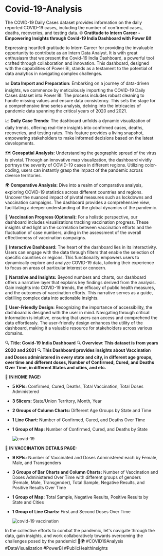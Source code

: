 # Covid-19-Analysis
The COVID-19 Daily Cases dataset provides information on the daily reported COVID-19 cases, including the number of confirmed cases, deaths, recoveries, and testing data.
🌐 **Gratitude to Intern Career - Empowering Insights through Covid-19 India Dashboard with Power BI!**

Expressing heartfelt gratitude to Intern Career for providing the invaluable opportunity to contribute as an Intern Data Analyst. It is with great enthusiasm that we present the Covid-19 India Dashboard, a powerful tool crafted through collaboration and innovation. This dashboard, designed with the capabilities of Power BI, stands as a testament to the potential of data analytics in navigating complex challenges.

📊 **Data Import and Preparation:**
Embarking on a journey of data-driven insights, we commence by meticulously importing the COVID-19 Daily Cases dataset into Power BI. The process includes robust cleaning to handle missing values and ensure data consistency. This sets the stage for a comprehensive time series analysis, delving into the intricacies of pandemic data spanning the critical years of 2020 and 2021.

📈 **Daily Case Trends:**
The dashboard unfolds a dynamic visualization of daily trends, offering real-time insights into confirmed cases, deaths, recoveries, and testing rates. This feature provides a living snapshot, empowering stakeholders to make informed decisions based on the latest developments.

🗺️ **Geospatial Analysis:**
Understanding the geographic spread of the virus is pivotal. Through an innovative map visualization, the dashboard vividly portrays the severity of COVID-19 cases in different regions. Utilizing color-coding, users can instantly grasp the impact of the pandemic across diverse territories.

🌍 **Comparative Analysis:**
Dive into a realm of comparative analysis, exploring COVID-19 statistics across different countries and regions. Uncover the nuanced impact of pivotal measures such as lockdowns and vaccination campaigns. The dashboard provides a comprehensive view, facilitating a deeper understanding of the global dynamics of the pandemic.

💉 **Vaccination Progress (Optional):**
For a holistic perspective, our dashboard includes visualizations tracking vaccination progress. These insights shed light on the correlation between vaccination efforts and the fluctuation of case numbers, aiding in the assessment of the overall effectiveness of vaccination campaigns.

🚀 **Interactive Dashboard:**
The heart of the dashboard lies in its interactivity. Users can engage with the data through filters that enable the selection of specific countries or regions. This functionality empowers users to dynamically explore and analyze COVID-19 data, tailoring their experience to focus on areas of particular interest or concern.

📝 **Narrative and Insights:**
Beyond numbers and charts, our dashboard offers a narrative layer that explains key findings derived from the analysis. Gain insights into COVID-19 trends, the efficacy of public health measures, and the outcomes of vaccination efforts. This narrative serves as a guide, distilling complex data into actionable insights.

🎨 **User-Friendly Design:**
Recognizing the importance of accessibility, the dashboard is designed with the user in mind. Navigating through critical information is intuitive, ensuring that users can access and comprehend the data effortlessly. The user-friendly design enhances the utility of the dashboard, making it a valuable resource for stakeholders across various domains.

🔍 **Title: Covid-19 India Dashboard**
🔍 **Overview: This dataset is from years 2020 and 2021**
🔍 **This Dashboard provides insights about Vaccination and Doses administered in every state and city, in different age groups, over time and different doses, Number of Confirmed, Cured, and Deaths Over Time, in different States and cities, and etc.**

🏡 **IN HOME PAGE:**
- **5 KPIs:** Confirmed, Cured, Deaths, Total Vaccination, Total Doses Administered
- **3 Slicers:** State/Union Territory, Month, Year
- **2 Groups of Column Charts:** Different Age Groups by State and Time
- **1 Line Chart:** Number of Confirmed, Cured, and Deaths Over Time
- **1 Group of Map:** Number of Confirmed, Cured, and Deaths by State

  ![covid-19](https://github.com/ManikantaBN/Covid-19-Analysis/assets/141845485/f3262ada-44b9-48e8-aa8f-fd083e5d3c48)


💉 **IN VACCINATION DETAILS PAGE:**
- **9 KPIs:** Number of Vaccinated and Doses Administered each by Female, Male, and Transgenders
- **3 Groups of Bar Charts and Column Charts:** Number of Vaccination and Doses Administered Over Time with different groups of genders (Female, Male, Transgender), Total Sample, Negative Results, and Positive Results Over Time
- **1 Group of Map:** Total Sample, Negative Results, Positive Results by State and Cities
- **1 Group of Line Charts:** First and Second Doses Over Time

  ![covid-19 vaccination](https://github.com/ManikantaBN/Covid-19-Analysis/assets/141845485/977a7514-538d-4d73-85fc-ee42d661c40a)


In the collective efforts to combat the pandemic, let's navigate through the data, gain insights, and work collaboratively towards overcoming the challenges posed by the pandemic! 💪🌍 #COVID19Analysis #DataVisualization #PowerBI #PublicHealthInsights
